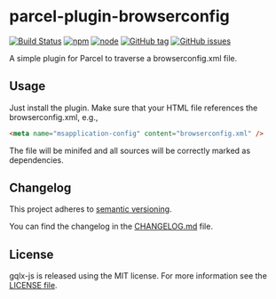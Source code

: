 # parcel-plugin-browserconfig

[![Build Status](https://florianrappl.visualstudio.com/parcel-plugin-browserconfig/_apis/build/status/FlorianRappl.parcel-plugin-browserconfig?branchName=master)](https://florianrappl.visualstudio.com/parcel-plugin-browserconfig/_build/latest?definitionId=11&branchName=master)
[![npm](https://img.shields.io/npm/v/parcel-plugin-browserconfig.svg)](https://www.npmjs.com/package/parcel-plugin-browserconfig)
[![node](https://img.shields.io/node/v/parcel-plugin-browserconfig.svg)](https://www.npmjs.com/package/parcel-plugin-browserconfig)
[![GitHub tag](https://img.shields.io/github/tag/FlorianRappl/parcel-plugin-browserconfig.svg)](https://github.com/FlorianRappl/parcel-plugin-browserconfig/releases)
[![GitHub issues](https://img.shields.io/github/issues/FlorianRappl/parcel-plugin-browserconfig.svg)](https://github.com/FlorianRappl/parcel-plugin-browserconfig/issues)

A simple plugin for Parcel to traverse a browserconfig.xml file.

## Usage

Just install the plugin. Make sure that your HTML file references the browserconfig.xml, e.g.,

```html
<meta name="msapplication-config" content="browserconfig.xml" />
```

The file will be minifed and all sources will be correctly marked as dependencies.

## Changelog

This project adheres to [semantic versioning](https://semver.org).

You can find the changelog in the [CHANGELOG.md](CHANGELOG.md) file.

## License

gqlx-js is released using the MIT license. For more information see the [LICENSE file](LICENSE).
